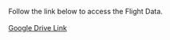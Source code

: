 Follow the link below to access the Flight Data.
<br>
<br>
<a href="https://drive.google.com/drive/folders/1zkhgES7ppkd2dyuv2zd_2kccPzlPpLFh?usp=sharing" target="_blank" rel="noopener noreferrer">Google Drive Link</a>


